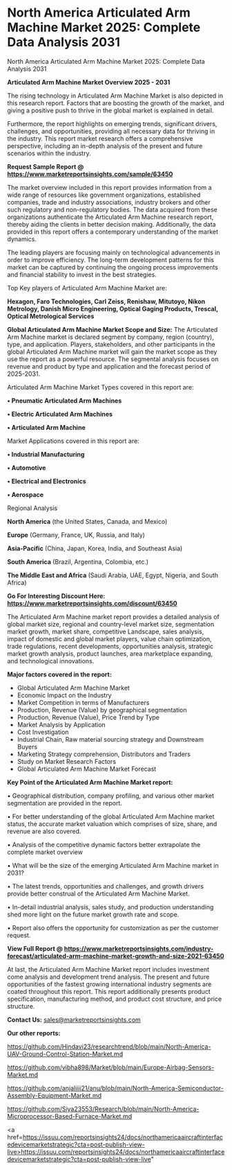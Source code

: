 # North America Articulated Arm Machine Market 2025: Complete Data Analysis 2031
North America Articulated Arm Machine Market 2025: Complete Data Analysis 2031

<Strong> Articulated Arm Machine Market Overview 2025 - 2031</strong>

The rising technology in Articulated Arm Machine Market is also depicted in this research report. Factors that are boosting the growth of the market, and giving a positive push to thrive in the global market is explained in detail.

Furthermore, the report highlights on emerging trends, significant drivers, challenges, and opportunities, providing all necessary data for thriving in the industry. This report market research offers a comprehensive perspective, including an in-depth analysis of the present and future scenarios within the industry.

<strong>Request Sample Report @ <a href=https://www.marketreportsinsights.com/sample/63450>https://www.marketreportsinsights.com/sample/63450</a></strong>

The market overview included in this report provides information from a wide range of resources like government organizations, established companies, trade and industry associations, industry brokers and other such regulatory and non-regulatory bodies. The data acquired from these organizations authenticate the Articulated Arm Machine research report, thereby aiding the clients in better decision making. Additionally, the data provided in this report offers a contemporary understanding of the market dynamics.

The leading players are focusing mainly on technological advancements in order to improve efficiency. The long-term development patterns for this market can be captured by continuing the ongoing process improvements and financial stability to invest in the best strategies.

Top Key players of Articulated Arm Machine Market are:

<strong>Hexagon, Faro Technologies, Carl Zeiss, Renishaw, Mitutoyo, Nikon Metrology, Danish Micro Engineering, Optical Gaging Products, Trescal, Optical Metrological Services</strong>

<strong><b>Global Articulated Arm Machine Market Scope and Size:</b></strong>
The Articulated Arm Machine market is declared segment by company, region (country), type, and application. Players, stakeholders, and other participants in the global Articulated Arm Machine market will gain the market scope as they use the report as a powerful resource. The segmental analysis focuses on revenue and product by type and application and the forecast period of 2025-2031.

Articulated Arm Machine Market Types covered in this report are:

<strong>• Pneumatic Articulated Arm Machines

• Electric Articulated Arm Machines

• Articulated Arm Machine</strong>

Market Applications covered in this report are:

<strong>• Industrial Manufacturing

• Automotive

• Electrical and Electronics

• Aerospace</strong> 

Regional Analysis

<strong>North America</strong> (the United States, Canada, and Mexico)

<strong>Europe</strong> (Germany, France, UK, Russia, and Italy)

<strong>Asia-Pacific</strong> (China, Japan, Korea, India, and Southeast Asia)

<strong>South America</strong> (Brazil, Argentina, Colombia, etc.)

<strong>The Middle East and Africa</strong> (Saudi Arabia, UAE, Egypt, Nigeria, and South Africa)

<strong>Go For Interesting Discount Here: <a href=https://www.marketreportsinsights.com/discount/63450>https://www.marketreportsinsights.com/discount/63450</a></strong>

The Articulated Arm Machine market report provides a detailed analysis of global market size, regional and country-level market size, segmentation market growth, market share, competitive Landscape, sales analysis, impact of domestic and global market players, value chain optimization, trade regulations, recent developments, opportunities analysis, strategic market growth analysis, product launches, area marketplace expanding, and technological innovations.

<strong><b>Major factors covered in the report:</b></strong>
<ul>
  <li>Global Articulated Arm Machine Market </li>
  <li>Economic Impact on the Industry</li>
  <li>Market Competition in terms of Manufacturers</li>
  <li>Production, Revenue (Value) by geographical segmentation</li>
  <li>Production, Revenue (Value), Price Trend by Type</li>
  <li>Market Analysis by Application</li>
  <li>Cost Investigation</li>
  <li>Industrial Chain, Raw material sourcing strategy and Downstream Buyers</li>
  <li>Marketing Strategy comprehension, Distributors and Traders</li>
  <li>Study on Market Research Factors</li>
  <li>Global Articulated Arm Machine Market Forecast</li>
</ul>

<strong><b>Key Point of the Articulated Arm Machine Market report:</b></strong>

• Geographical distribution, company profiling, and various other market segmentation are provided in the report.

• For better understanding of the global Articulated Arm Machine market status, the accurate market valuation which comprises of size, share, and revenue are also covered.

• Analysis of the competitive dynamic factors better extrapolate the complete market overview

• What will be the size of the emerging Articulated Arm Machine market in 2031?

• The latest trends, opportunities and challenges, and growth drivers provide better construal of the Articulated Arm Machine Market.

• In-detail industrial analysis, sales study, and production understanding shed more light on the future market growth rate and scope.

• Report also offers the opportunity for customization as per the customer request.

<strong><b>View Full Report @ <a href=https://www.marketreportsinsights.com/industry-forecast/articulated-arm-machine-market-growth-and-size-2021-63450>https://www.marketreportsinsights.com/industry-forecast/articulated-arm-machine-market-growth-and-size-2021-63450</a></b></strong>


At last, the Articulated Arm Machine Market report includes investment come analysis and development trend analysis. The present and future opportunities of the fastest growing international industry segments are coated throughout this report. This report additionally presents product specification, manufacturing method, and product cost structure, and price structure.

<strong>Contact Us:</strong>
sales@marketreportsinsights.com

<strong>Our other reports:</strong>

<a href=https://github.com/Hindavi23/researchtrend/blob/main/North-America-UAV-Ground-Control-Station-Market.md>https://github.com/Hindavi23/researchtrend/blob/main/North-America-UAV-Ground-Control-Station-Market.md</a>

<a href=https://github.com/vibha898/Market/blob/main/Europe-Airbag-Sensors-Market.md>https://github.com/vibha898/Market/blob/main/Europe-Airbag-Sensors-Market.md</a>

<a href=https://github.com/anjaliiii21/anu/blob/main/North-America-Semiconductor-Assembly-Equipment-Market.md>https://github.com/anjaliiii21/anu/blob/main/North-America-Semiconductor-Assembly-Equipment-Market.md</a>

<a href=https://github.com/Siya23553/Research/blob/main/North-America-Microprocessor-Based-Furnace-Market.md>https://github.com/Siya23553/Research/blob/main/North-America-Microprocessor-Based-Furnace-Market.md</a>

<a href=https://issuu.com/reportsinsights24/docs/northamericaaircraftinterfacedevicemarketstrategic?cta=post-publish-view-live>https://issuu.com/reportsinsights24/docs/northamericaaircraftinterfacedevicemarketstrategic?cta=post-publish-view-live</a>"
